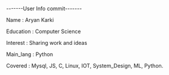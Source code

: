 -------User Info commit-------
 
 Name : Aryan Karki
 
 Education : Computer Science
 
 Interest : Sharing work and ideas
 
 Main_lang : Python 
 
 Covered : Mysql, JS, C, Linux, IOT, System_Design, ML, Python.
